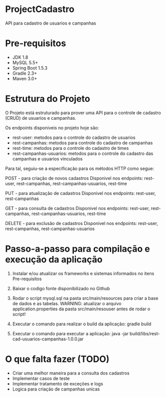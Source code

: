 # ProjectCadastro
API para cadastro de usuarios e campanhas

# Pre-requisitos
* JDK 1.8
* MySQL 5.5+
* Spring Boot 1.5.3
* Gradle 2.3+
* Maven 3.0+

# Estrutura do Projeto
O Projeto está estruturado para prover uma API para o controle de cadastro (CRUD) de usuarios e campanhas.

Os endpoints disponiveis no projeto hoje são:
- rest-user: metodos para o controle do cadastro de usuarios
- rest-campanhas: metodos para controle do cadastro de campanhas
- rest-time: metodos para o controle do cadastro de times
- rest-campanhas-usuarios: metodos para o controle do cadastro das campanhas e usuarios vinculados

Para tal, seguiu-se a especificação para os métodos HTTP como segue:

POST - para criação de novos cadastros
Disponivel nos endpoints: rest-user, rest-campanhas, rest-campanhas-usuarios, rest-time

PUT - para atualização de cadastros
Disponivel nos endpoints: rest-user, rest-campanhas

GET - para consulta de cadastros
Disponivel nos endpoints: rest-user, rest-campanhas, rest-campanhas-usuarios, rest-time

DELETE - para exclusão de cadastros
Disponivel nos endpoints: rest-user, rest-campanhas, rest-campanhas-usuarios

# Passo-a-passo para compilação e execução da aplicação
1) Instalar e/ou atualizar os frameworks e sistemas informados no itens Pre-requisitos

2) Baixar o codigo fonte disponibilizado no Github

3) Rodar o script mysql.sql na pasta src/main/resources para criar a base de dados e as tabelas.
WARNING: atualizar o arquivo application.properties da pasta src/main/resouser antes de rodar o script!

4) Executar o comando para realizar o build da aplicação: gradle build

5) Executar o comando para executar a aplicação: java -jar build/libs/rest-cad-usuarios-campanhas-1.0.0.jar

# O que falta fazer (TODO)
- Criar uma melhor maneira para a consulta dos cadastros
- Implementar casos de teste
- Implementar tratamento de exceções e logs
- Logica para criação de campanhas unicas
